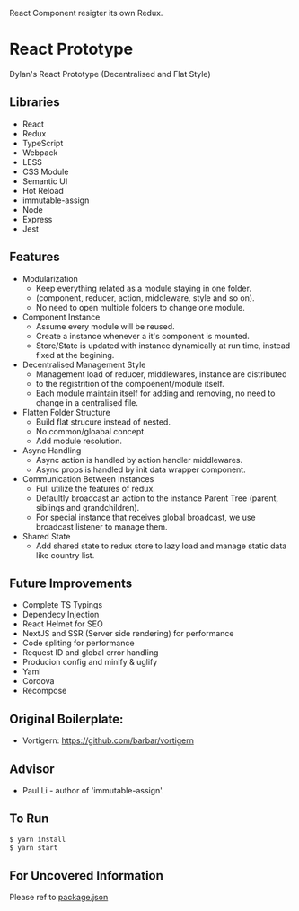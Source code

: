React Component resigter its own Redux.

# React Prototype

Dylan's React Prototype (Decentralised and Flat Style)

## Libraries

* React
* Redux
* TypeScript
* Webpack
* LESS
* CSS Module
* Semantic UI
* Hot Reload
* immutable-assign
* Node
* Express
* Jest

## Features

* Modularization
  * Keep everything related as a module staying in one folder.
  * (component, reducer, action, middleware, style and so on).
  * No need to open multiple folders to change one module.
* Component Instance
  * Assume every module will be reused.
  * Create a instance whenever a it's component is mounted.
  * Store/State is updated with instance dynamically at run time, instead fixed at the begining.
* Decentralised Management Style
  * Management load of reducer, middlewares, instance are distributed
  * to the registrition of the compoenent/module itself.
  * Each module maintain itself for adding and removing, no need to change in a centralised file.
* Flatten Folder Structure
  * Build flat strucure instead of nested.
  * No common/gloabal concept.
  * Add module resolution.
* Async Handling
  * Async action is handled by action handler middlewares.
  * Async props is handled by init data wrapper component.
* Communication Between Instances
  * Full utilize the features of redux.
  * Defaultly broadcast an action to the instance Parent Tree (parent, siblings and grandchildren).
  * For special instance that receives global broadcast, we use broadcast listener to manage them.
* Shared State
  * Add shared state to redux store to lazy load and manage static data like country list.

## Future Improvements

* Complete TS Typings
* Dependecy Injection
* React Helmet for SEO
* NextJS and SSR (Server side rendering) for performance
* Code spliting for performance
* Request ID and global error handling
* Producion config and minify & uglify
* Yaml
* Cordova
* Recompose

## Original Boilerplate:

* Vortigern: https://github.com/barbar/vortigern

## Advisor

* Paul Li - author of 'immutable-assign'.

## To Run

```bash
$ yarn install
$ yarn start
```

## For Uncovered Information

Please ref to [package.json](https://github.com/qk0106/React-prototype/blob/master/package.json)
